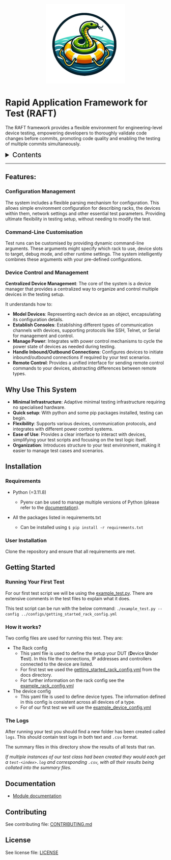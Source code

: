<div style="text-align:center"><img src="./docs/images/RAFT_Logo_250.png"/></div>

# Rapid Application Framework for Test (RAFT)

The RAFT framework provides a flexible environment for engineering-level device testing, empowering developers to thoroughly validate code changes before commits, promoting code quality and enabling the testing of multiple commits simultaneously.


<details>
  <summary id=toc>Contents </summary>
  
  * [Features](#features)
  * [Why Use This System](#why-use-this-system)
  * [Installation](#installation)
    * [Requirements](#requirements)
    * [User Installation](#user-installation)
  * [Getting Started](#getting-started)
    * [Running Your First Test](#running-your-first-test)
    * [How it works?](#how-it-works)
    * [The Logs](#the-logs)
  * [Documentation](#documentation)
  * [Contributing](#contributing)
  * [License](#license)
</details>

---

## Features:

### Configuration Management

The system includes a flexible parsing mechanism for configuration. This allows simple environment configuration for describing racks, the devices within them, network settings and other essential test parameters. Providing ultimate flexibility in testing setup, without needing to modify the test.

### Command-Line Customisation

Test runs can be customised by providing dynamic command-line arguments. These arguments might specify which rack to use, device slots to target, debug mode, and other runtime settings. The system intelligently combines these arguments with your pre-defined configurations.

### Device Control and Management

**Centralized Device Management**: The core of the system is a device manager that provides a centralized way to organize and control multiple devices in the testing setup. 

It understands how to:
- **Model Devices**: Representing each device as an object, encapsulating its configuration details.
- **Establish Consoles**: Establishing different types of communication channels with devices, supporting protocols like SSH, Telnet, or Serial for management and control.
- **Manage Power**: Integrates with power control mechanisms to cycle the power state of devices as needed during testing.
- **Handle Inbound/Outbound Connections**: Configures devices to initiate inbound/outbound connections if required by your test scenarios.
- **Remote Control**: Provides a unified interface for sending remote control commands to your devices, abstracting differences between remote types.


## Why Use This System

- **Minimal Infrastructure**: Adaptive minimal testing infrastructure requiring no specialised hardware.
- **Quick setup**: With python and some pip packages installed, testing can begin.
- **Flexibility**: Supports various devices, communication protocols, and integrates with different power control systems.
- **Ease of Use**: Provides a clear interface to interact with devices, simplifying your test scripts and focusing on the test logic itself.
- **Organization**: Introduces structure to your test environment, making it easier to manage test cases and scenarios.

## Installation

### Requirements

- Python (=3.11.8)
    - Pyenv can be used to manage multiple versions of Python (please refer to the [documentation](https://github.com/pyenv/pyenv?tab=readme-ov-file#installation)).

- All the packages listed in requirements.txt
    - Can be installed using `$ pip install -r requirements.txt`

### User Installation

Clone the repository and ensure that all requirements are met.

## Getting Started

### Running Your First Test

For our first test script we will be using the [example_test.py](examples/code/example_ssh.py). There are extensive comments in the test files to explain what it does.

This test script can be run with the below command:
`./example_test.py --config ../configs/getting_started_rack_config.yml`

### How it works?

Two config files are used for running this test. They are:

- The Rack config
  - This yaml file is used to define the setup your DUT (**D**evice **U**nder **T**est). In this file the connections, IP addresses and controllers connected to the device are listed.
  - For first test we used the [getting_started_rack_config.yml](examples/configs/getting_started_rack_config.yml) from the docs directory.
  - For further information on the rack config see the [example_rack_config.yml](examples/configs/example_rack_config.yml)
- The device config
  - This yaml file is used to define device types. The information defined in this config is consistent across all devices of a type.
  - For of our first test we will use the [example_device_config.yml](examples/configs/example_device_config.yml)

### The Logs

After running your test you should find a new folder has been created called `logs`. This should contain test logs in both text and `.csv` format.

The summary files in this directory show the results of all tests that ran.

*If multiple instances of our test class had been created they would each get a `test-<index>.log` and corresponding `.csv`, with all their results being collated into the summary files.*


## Documentation

- [Module documentation](docs/modules/interfaces.md)

## Contributing

See contributing file: [CONTRIBUTING.md](./CONTRIBUTING.md)

## License

See license file: [LICENSE](./LICENSE)



<style>
    #toc {
        font-size: 1.5em;
        font-weight: 500;
    }
</style>
